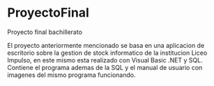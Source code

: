 # ProyectoFinal
Proyecto final bachillerato

El proyecto anteriormente mencionado se basa en una aplicacion de escritorio sobre la gestion de stock informatico de la institucion Liceo Impulso, en este mismo esta realizado con Visual Basic .NET y SQL. Contiene el programa ademas de la SQL y el manual de usuario con imagenes del mismo programa funcionando.
